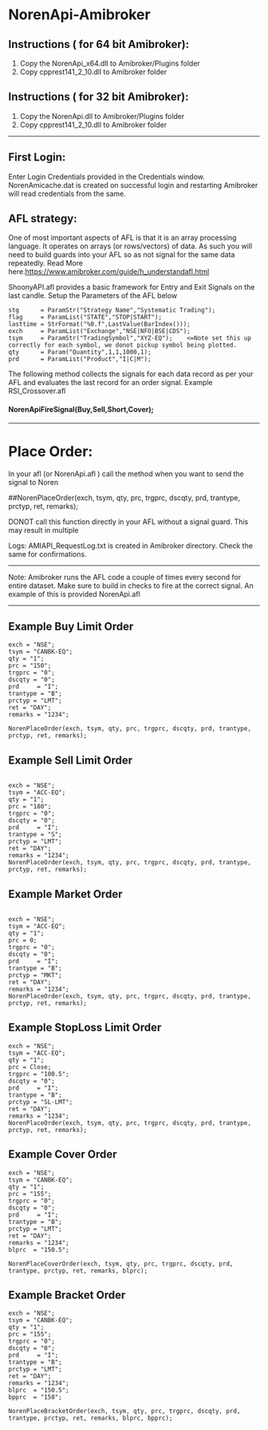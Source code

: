 # NorenApi-Amibroker

## Instructions ( for 64 bit Amibroker): 

1. Copy the NorenApi_x64.dll to Amibroker/Plugins folder
2. Copy cpprest141_2_10.dll to Amibroker folder

## Instructions ( for 32 bit Amibroker): 

1. Copy the NorenApi.dll to Amibroker/Plugins folder
2. Copy cpprest141_2_10.dll to Amibroker folder

****
## First Login:
Enter Login Credentials provided in the Credentials window. 
NorenAmicache.dat is created on successful login and restarting Amibroker will read credentials from the same.

## AFL strategy:
One of most important aspects of AFL is that it is an array processing language. It operates on arrays (or rows/vectors) of data. 
As such you will need to build guards into your AFL so as not signal for the same data repeatedly.
Read More here.https://www.amibroker.com/guide/h_understandafl.html

ShoonyAPI.afl provides a basic framework for Entry and Exit Signals on the last candle. 
Setup the Parameters of the AFL below
````
stg      = ParamStr("Strategy Name","Systematic Trading");
flag     = ParamList("STATE","STOP|START");
lasttime = StrFormat("%0.f",LastValue(BarIndex()));
exch     = ParamList("Exchange","NSE|NFO|BSE|CDS");
tsym     = ParamStr("TradingSymbol","XYZ-EQ");    <=Note set this up correctly for each symbol, we donot pickup symbol being plotted.
qty      = Param("Quantity",1,1,1000,1);
prd      = ParamList("Product","I|C|M");
````
The following method collects the signals for each data record as per your AFL and evaluates the last record for an order signal. Example RSI_Crossover.afl
#### NorenApiFireSignal(Buy,Sell,Short,Cover);

****
# Place Order:
In your afl (or NorenApi.afl ) call the method when you want to send the signal to Noren

##NorenPlaceOrder(exch, tsym, qty, prc, trgprc, dscqty, prd, trantype, prctyp, ret, remarks);       

DONOT call this function directly in your AFL without a signal guard. This may result in multiple 

Logs:
AMIAPI_RequestLog.txt is created in Amibroker directory. Check the same for confirmations. 

****
Note: 
Amibroker runs the AFL code a couple of times every second for entire dataset. Make sure to build in checks to fire at the correct signal. 
An example of this is provided NorenApi.afl

****
## Example Buy Limit Order
````
exch = "NSE";
tsym = "CANBK-EQ";
qty = "1";
prc = "150";
trgprc = "0";
dscqty = "0";
prd     = "I";
trantype = "B";
prctyp = "LMT";
ret = "DAY";
remarks = "1234";

NorenPlaceOrder(exch, tsym, qty, prc, trgprc, dscqty, prd, trantype, prctyp, ret, remarks);       
````
## Example Sell Limit Order
````

exch = "NSE";
tsym = "ACC-EQ";
qty = "1";
prc = "180";
trgprc = "0";
dscqty = "0";
prd     = "I";
trantype = "S";
prctyp = "LMT";
ret = "DAY";
remarks = "1234";
NorenPlaceOrder(exch, tsym, qty, prc, trgprc, dscqty, prd, trantype, prctyp, ret, remarks);  
````
## Example Market Order
````

exch = "NSE";
tsym = "ACC-EQ";
qty = "1";
prc = 0;
trgprc = "0";
dscqty = "0";
prd     = "I";
trantype = "B";
prctyp = "MKT";
ret = "DAY";
remarks = "1234";
NorenPlaceOrder(exch, tsym, qty, prc, trgprc, dscqty, prd, trantype, prctyp, ret, remarks);       
````
## Example StopLoss Limit Order
````
exch = "NSE";
tsym = "ACC-EQ";
qty = "1";
prc = Close;
trgprc = "100.5";
dscqty = "0";
prd     = "I";
trantype = "B";
prctyp = "SL-LMT";
ret = "DAY";
remarks = "1234";
NorenPlaceOrder(exch, tsym, qty, prc, trgprc, dscqty, prd, trantype, prctyp, ret, remarks);       
````
## Example Cover Order
````
exch = "NSE";
tsym = "CANBK-EQ";
qty = "1";
prc = "155";
trgprc = "0";
dscqty = "0";
prd     = "I";
trantype = "B";
prctyp = "LMT";
ret = "DAY";
remarks = "1234";
blprc  = "150.5";

NorenPlaceCoverOrder(exch, tsym, qty, prc, trgprc, dscqty, prd, trantype, prctyp, ret, remarks, blprc);       
````
## Example Bracket Order
````
exch = "NSE";
tsym = "CANBK-EQ";
qty = "1";
prc = "155";
trgprc = "0";
dscqty = "0";
prd     = "I";
trantype = "B";
prctyp = "LMT";
ret = "DAY";
remarks = "1234";
blprc  = "150.5";
bpprc  = "158";

NorenPlaceBracketOrder(exch, tsym, qty, prc, trgprc, dscqty, prd, trantype, prctyp, ret, remarks, blprc, bpprc);       
````